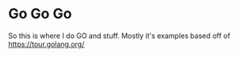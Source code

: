 # Go Go Go
 So this is where I do GO and stuff.
 Mostly it's examples based off of https://tour.golang.org/
